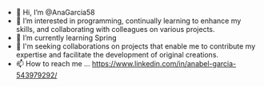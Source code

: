 - 👋 Hi, I’m @AnaGarcia58
- 👀 I’m interested  in programming, continually learning to enhance my skills, and collaborating with colleagues on various projects.
- 🌱 I’m currently learning Spring
- 💞️ I'm seeking collaborations on projects that enable me to contribute my expertise and facilitate the development of original creations.
- 📫 How to reach me ... https://www.linkedin.com/in/anabel-garcia-543979292/

<!---
AnaGarcia58/AnaGarcia58 is a ✨ special ✨ repository because its `README.md` (this file) appears on your GitHub profile.
You can click the Preview link to take a look at your changes.
--->
